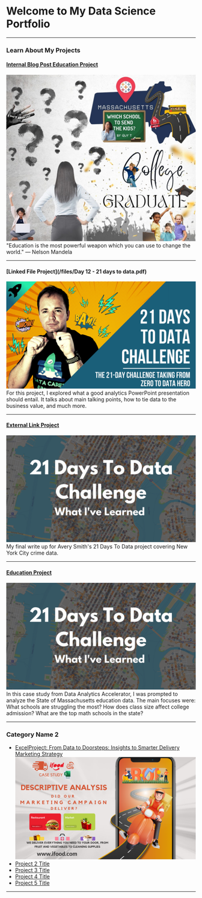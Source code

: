 # Welcome to My Data Science Portfolio

---

### Learn About My Projects

#### [Internal Blog Post Education Project](/tableau_education)
<img src="images/DATA PROJECT.jpg?raw=true"/>
"Education is the most powerful weapon which you can use to change the world."
— Nelson Mandela

---
#### [Linked File Project](/files/Day 12 - 21 days to data.pdf)
<img src="images/21 Days To Data Challenge.png?raw=true"/>
For this project, I explored what a good analytics PowerPoint presentation should entail. It talks about main talking points, how to tie data to the business value, and much more. 

---
#### [External Link Project](https://www.linkedin.com/pulse/what-i-learned-21-days-data-avery-smith)
[<img src="images/21 Days To Data Challenge What I've Learned Cover.png?raw=true"/>](https://www.linkedin.com/pulse/what-i-learned-21-days-data-avery-smith)
My final write up for Avery Smith's 21 Days To Data project covering New York City crime data. 


---
#### [Education Project](https://www.linkedin.com/pulse/massachusetts-education-analysis-samantha-paul/)
[<img src="images/21 Days To Data Challenge What I've Learned Cover.png?raw=true"/>](https://www.linkedin.com/pulse/what-i-learned-21-days-data-avery-smith)
In this case study from Data Analytics Accelerator, I was prompted to analyze the State of Massachusetts education data. The main focuses were:
What schools are struggling the most?
How does class size affect college admission?
What are the top math schools in the state? 

---

### Category Name 2

- [ExcelProject: From Data to Doorsteps: Insights to Smarter Delivery Marketing Strategy](https://www.linkedin.com/pulse/from-data-doorsteps-insights-smarter-delivery-marketing-quy-tran-xkf8c/?trackingId=%2BetIr%2BQ9SWKmXgCbhL7fgA%3D%3D)
   <img src="images/iFoodPoster.png?raw=true"/>
- [Project 2 Title](http://example.com/)
- [Project 3 Title](http://example.com/)
- [Project 4 Title](http://example.com/)
- [Project 5 Title](http://example.com/)

---




